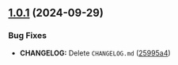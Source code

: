 ## [1.0.1](https://github.com/Runkang10/website/compare/v1.0.0...v1.0.1) (2024-09-29)


### Bug Fixes

* **CHANGELOG:** Delete `CHANGELOG.md` ([25995a4](https://github.com/Runkang10/website/commit/25995a4d1911326d26bbb63a9706d7b3c349d80c))
